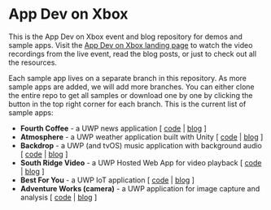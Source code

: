 # App Dev on Xbox


This is the App Dev on Xbox event and blog repository for demos and sample apps. Visit the [App Dev on Xbox landing page](http://aka.ms/xboxappdev) to watch the video recordings from the live event, read the blog posts, or just to check out all the resources. 

Each sample app lives on a separate branch in this repository. As more sample apps are added, we will add more branches. You can either clone the entire repo to get all samples or download one by one by clicking the button in the top right corner for each branch. This is the current list of sample apps:

- **Fourth Coffee** - a UWP news application [ [code](https://github.com/Microsoft/AppDevXbox/tree/news) | [blog](https://blogs.windows.com/buildingapps/2016/09/09/tailoring-your-app-for-xbox-and-the-tv-app-dev-on-xbox-series) ]
- **Atmosphere** - a UWP weather application built with Unity [ [code](https://github.com/Microsoft/AppDevXbox/tree/Atmosphere) | [blog](https://blogs.windows.com/buildingapps/2016/09/15/unity-interop-and-app-extensibility-app-dev-on-xbox-series) ]
- **Backdrop** - a UWP (and tvOS) music application with background audio [ [code](https://github.com/Microsoft/AppDevXbox/tree/Backdrop_music_app) | [blog](https://blogs.windows.com/buildingapps/2016/09/23/background-audio-and-cross-platform-development-with-xamarin-app-dev-on-xbox-series) ]
- **South Ridge Video** - a UWP Hosted Web App for video playback [ [code](https://github.com/Microsoft/AppDevXbox/tree/SouthRidge_video_app) | [blog](https://blogs.windows.com/buildingapps/2016/09/30/uwp-hosted-web-app-on-xbox-one-app-dev-on-xbox-series) ]
- **Best For You** - a UWP IoT application [ [code](https://github.com/Microsoft/AppDevXbox/tree/BestForYou_iot_app) | [blog](https://blogs.windows.com/buildingapps/2016/10/13/internet-of-things-on-the-xbox-app-dev-on-xbox-series) ]
- **Adventure Works (camera)** - a UWP application for image capture and analysis [ [code](https://github.com/Microsoft/AppDevXbox/tree/AdventureWorks_v1_camera_app) | [blog](https://blogs.windows.com/buildingapps/2016/10/21/camera-apis-with-a-dash-of-cloud-intelligence-in-a-uwp-app-app-dev-on-xbox-series) ]

